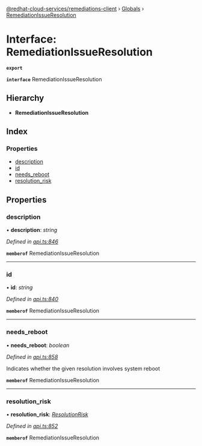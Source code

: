 [@redhat-cloud-services/remediations-client](../README.md) › [Globals](../globals.md) › [RemediationIssueResolution](remediationissueresolution.md)

# Interface: RemediationIssueResolution

**`export`** 

**`interface`** RemediationIssueResolution

## Hierarchy

* **RemediationIssueResolution**

## Index

### Properties

* [description](remediationissueresolution.md#description)
* [id](remediationissueresolution.md#id)
* [needs_reboot](remediationissueresolution.md#needs_reboot)
* [resolution_risk](remediationissueresolution.md#resolution_risk)

## Properties

###  description

• **description**: *string*

*Defined in [api.ts:846](https://github.com/RedHatInsights/javascript-clients.gi/blob/master/packages/remediations/api.ts#L846)*

**`memberof`** RemediationIssueResolution

___

###  id

• **id**: *string*

*Defined in [api.ts:840](https://github.com/RedHatInsights/javascript-clients.gi/blob/master/packages/remediations/api.ts#L840)*

**`memberof`** RemediationIssueResolution

___

###  needs_reboot

• **needs_reboot**: *boolean*

*Defined in [api.ts:858](https://github.com/RedHatInsights/javascript-clients.gi/blob/master/packages/remediations/api.ts#L858)*

Indicates whether the given resolution involves system reboot

**`memberof`** RemediationIssueResolution

___

###  resolution_risk

• **resolution_risk**: *[ResolutionRisk](../enums/resolutionrisk.md)*

*Defined in [api.ts:852](https://github.com/RedHatInsights/javascript-clients.gi/blob/master/packages/remediations/api.ts#L852)*

**`memberof`** RemediationIssueResolution
